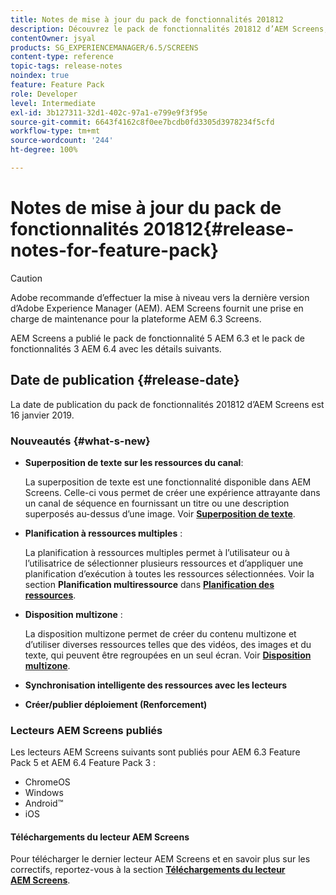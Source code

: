 ```yaml
---
title: Notes de mise à jour du pack de fonctionnalités 201812
description: Découvrez le pack de fonctionnalités 201812 d’AEM Screens, publié le 16 janvier 2019.
contentOwner: jsyal
products: SG_EXPERIENCEMANAGER/6.5/SCREENS
content-type: reference
topic-tags: release-notes
noindex: true
feature: Feature Pack
role: Developer
level: Intermediate
exl-id: 3b127311-32d1-402c-97a1-e799e9f3f95e
source-git-commit: 6643f4162c8f0ee7bcdb0fd3305d3978234f5cfd
workflow-type: tm+mt
source-wordcount: '244'
ht-degree: 100%

---
```


# Notes de mise à jour du pack de fonctionnalités 201812{#release-notes-for-feature-pack}

>[!CAUTION]
>
>Adobe recommande d’effectuer la mise à niveau vers la dernière version d’Adobe Experience Manager (AEM). AEM Screens fournit une prise en charge de maintenance pour la plateforme AEM 6.3 Screens.

AEM Screens a publié le pack de fonctionnalité 5 AEM 6.3 et le pack de fonctionnalités 3 AEM 6.4 avec les détails suivants.

## Date de publication {#release-date}

La date de publication du pack de fonctionnalités 201812 d’AEM Screens est 16 janvier 2019.

### Nouveautés {#what-s-new}

* **Superposition de texte sur les ressources du canal**:

  La superposition de texte est une fonctionnalité disponible dans AEM Screens. Celle-ci vous permet de créer une expérience attrayante dans un canal de séquence en fournissant un titre ou une description superposés au-dessus d’une image. Voir [**Superposition de texte**](text-overlay.md).

* **Planification à ressources multiples** :

  La planification à ressources multiples permet à l’utilisateur ou à l’utilisatrice de sélectionner plusieurs ressources et d’appliquer une planification d’exécution à toutes les ressources sélectionnées. Voir la section **Planification multiressource** dans **[Planification des ressources](asset-level-scheduling.md)**.

* **Disposition multizone** :

  La disposition multizone permet de créer du contenu multizone et d’utiliser diverses ressources telles que des vidéos, des images et du texte, qui peuvent être regroupées en un seul écran. Voir **[Disposition multizone](multi-zone-layout-aem-screens.md)**.

* **Synchronisation intelligente des ressources avec les lecteurs**
* **Créer/publier déploiement (Renforcement)**

### Lecteurs AEM Screens publiés

Les lecteurs AEM Screens suivants sont publiés pour AEM 6.3 Feature Pack 5 et AEM 6.4 Feature Pack 3 :

* ChromeOS
* Windows
* Android™
* iOS

#### Téléchargements du lecteur AEM Screens

Pour télécharger le dernier lecteur AEM Screens et en savoir plus sur les correctifs, reportez-vous à la section [**Téléchargements du lecteur AEM Screens**](https://download.macromedia.com/screens/).
